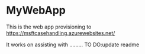 # MyWebApp
This is the web app provisioning to https://msftcasehandling.azurewebsites.net/

It works on assisting with .........
TO DO:update readme
